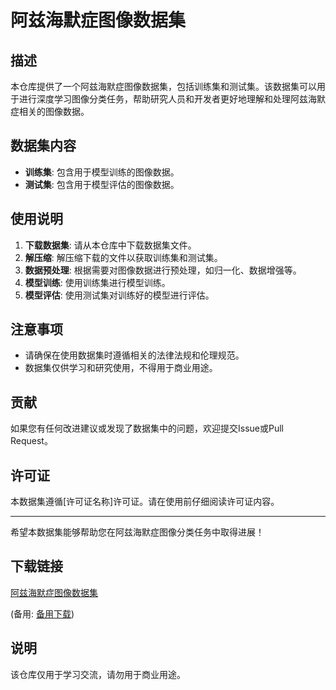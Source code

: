# 阿兹海默症图像数据集

## 描述
本仓库提供了一个阿兹海默症图像数据集，包括训练集和测试集。该数据集可以用于进行深度学习图像分类任务，帮助研究人员和开发者更好地理解和处理阿兹海默症相关的图像数据。

## 数据集内容
- **训练集**: 包含用于模型训练的图像数据。
- **测试集**: 包含用于模型评估的图像数据。

## 使用说明
1. **下载数据集**: 请从本仓库中下载数据集文件。
2. **解压缩**: 解压缩下载的文件以获取训练集和测试集。
3. **数据预处理**: 根据需要对图像数据进行预处理，如归一化、数据增强等。
4. **模型训练**: 使用训练集进行模型训练。
5. **模型评估**: 使用测试集对训练好的模型进行评估。

## 注意事项
- 请确保在使用数据集时遵循相关的法律法规和伦理规范。
- 数据集仅供学习和研究使用，不得用于商业用途。

## 贡献
如果您有任何改进建议或发现了数据集中的问题，欢迎提交Issue或Pull Request。

## 许可证
本数据集遵循[许可证名称]许可证。请在使用前仔细阅读许可证内容。

---

希望本数据集能够帮助您在阿兹海默症图像分类任务中取得进展！

## 下载链接
[阿兹海默症图像数据集](https://pan.quark.cn/s/b7044d8eae1d) 

(备用: [备用下载](https://pan.baidu.com/s/14TIeYIr0WCmQS-JcVuEsNA?pwd=1234))

## 说明

该仓库仅用于学习交流，请勿用于商业用途。
